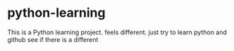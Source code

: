 # python-learning

This is a Python learning project.
feels different.
just try to learn python and github
see if there is a different
